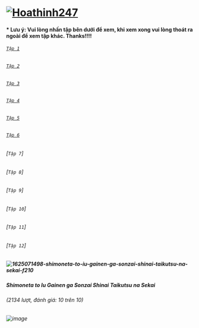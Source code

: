 # [![Hoathinh247](https://user-images.githubusercontent.com/75318518/141947432-f818d463-e399-4827-9d0d-1c5385968d8e.png)](https://admin1509.github.io/hoathinh247tv.com/)
#### * Lưu ý: Vui lòng nhấn tập bên dưới để xem, khi xem xong vui lòng thoát ra ngoài để xem tập khác. Thanks!!!!

###### [`Tập 1`](https://bitly.com/30ssJ9s)
###### [`Tập 2`](https://bitly.com/3osnhvM)
###### [`Tập 3`](https://bitly.com/30tHv0m)
###### [`Tập 4`](https://bitly.com/3Fo3nZx)
###### [`Tập 5`](https://bitly.com/3wRSImZ)
###### [`Tập 6`](https://bitly.com/3qFBxnw)
###### [`Tập 7`]
###### [`Tập 8`]
###### [`Tập 9`]
###### [`Tập 10`]
###### [`Tập 11`]
###### [`Tập 12`]

##### ![1625071498-shimoneta-to-iu-gainen-ga-sonzai-shinai-taikutsu-na-sekai-f210](https://user-images.githubusercontent.com/75318518/141960241-e7e44568-2a85-4a69-b9cc-87039c774459.jpg)
##### Shimoneta to Iu Gainen ga Sonzai Shinai Taikutsu na Sekai
###### (2134 lượt, đánh giá: 10 trên 10)
###### ![image](https://user-images.githubusercontent.com/75318518/141960625-fd1c94fb-ee96-441c-b2dc-ef5aed10293a.png)
